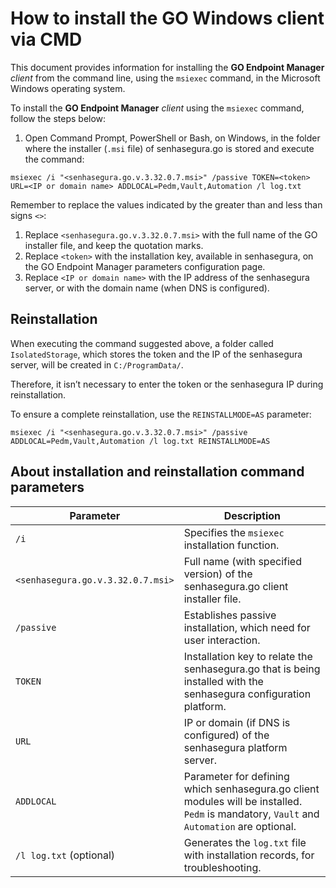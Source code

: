 # How to install the GO Windows client via CMD

This document provides information for installing the **GO Endpoint Manager** *client* from the command line, using the `msiexec` command, in the Microsoft Windows operating system.

To install the **GO Endpoint Manager** *client* using the `msiexec` command, follow the steps below:

1. Open Command Prompt, PowerShell or Bash, on Windows, in the folder where the installer (`.msi` file) of senhasegura.go is stored and execute the command:

```shell
msiexec /i "<senhasegura.go.v.3.32.0.7.msi>" /passive TOKEN=<token> URL=<IP or domain name> ADDLOCAL=Pedm,Vault,Automation /l log.txt
```

Remember to replace the values ​​indicated by the greater than and less than signs `<>`:

1. Replace `<senhasegura.go.v.3.32.0.7.msi>` with the full name of the GO installer file, and keep the quotation marks.
2. Replace `<token>` with the installation key, available in senhasegura, on the GO Endpoint Manager parameters configuration page.
3. Replace `<IP or domain name>` with the IP address of the senhasegura server, or with the domain name (when DNS is configured).

## Reinstallation

When executing the command suggested above, a folder called `IsolatedStorage`, which stores the token and the IP of the senhasegura server, will be created in `C:/ProgramData/`.

Therefore, it isn’t necessary to enter the token or the senhasegura IP during reinstallation.

To ensure a complete reinstallation, use the `REINSTALLMODE=AS` parameter:

```shell
msiexec /i "<senhasegura.go.v.3.32.0.7.msi>" /passive ADDLOCAL=Pedm,Vault,Automation /l log.txt REINSTALLMODE=AS
```

## About installation and reinstallation command parameters

| Parameter	                   | Description                                                                                                                               |
|-----------------------------------|-------------------------------------------------------------------------------------------------------------------------------------------|
| `/i`                          	  | Specifies the `msiexec` installation function.                                                                                            |
| `<senhasegura.go.v.3.32.0.7.msi>` | Full name (with specified version) of the senhasegura.go client installer file.                                                           |
| `/passive`                    	  | Establishes passive installation, which need for user interaction.                                                                        |
| `TOKEN`                       	  | Installation key to relate the senhasegura.go that is being installed with the senhasegura configuration platform.                        |
| `URL`                         	  | IP or domain (if DNS is configured) of the senhasegura platform server.                                                                   |
| `ADDLOCAL`                    	  | Parameter for defining which senhasegura.go client modules will be installed. `Pedm` is mandatory, `Vault` and `Automation` are optional. |
| `/l log.txt` (optional)           | Generates the `log.txt` file with installation records, for troubleshooting.                                                              |
